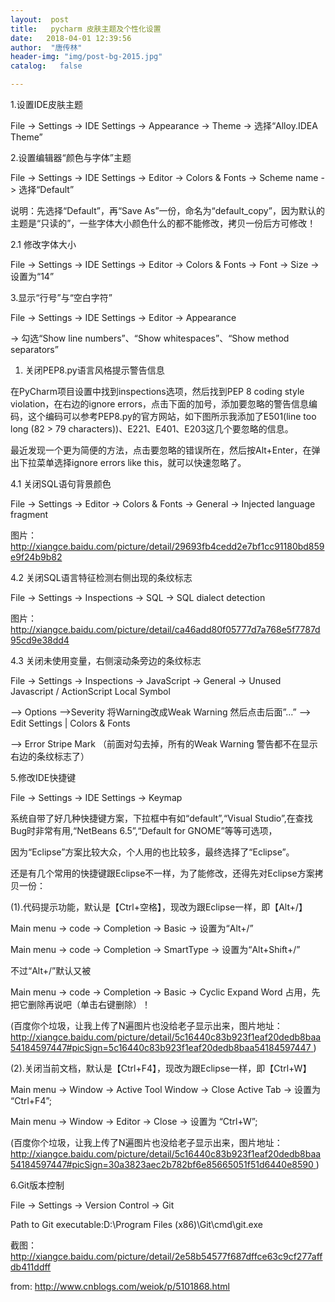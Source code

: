 ```yaml
---
layout:  post
title:   pycharm 皮肤主题及个性化设置
date:   2018-04-01 12:39:56
author:  "唐传林"
header-img: "img/post-bg-2015.jpg"
catalog:   false

---
```

1.设置IDE皮肤主题

File -> Settings -> IDE Settings -> Appearance -> Theme -> 选择“Alloy.IDEA
Theme”

2.设置编辑器“颜色与字体”主题

File -> Settings -> IDE Settings -> Editor -> Colors & Fonts -> Scheme name ->
选择“Default”

说明：先选择“Default”，再“Save
As”一份，命名为“default_copy”，因为默认的主题是“只读的”，一些字体大小颜色什么的都不能修改，拷贝一份后方可修改！

2.1 修改字体大小

File -> Settings -> IDE Settings -> Editor -> Colors & Fonts -> Font -> Size
-> 设置为“14”

3.显示“行号”与“空白字符”

File -> Settings -> IDE Settings -> Editor -> Appearance

-> 勾选“Show line numbers”、“Show whitespaces”、“Show method separators” 

  1. 关闭PEP8.py语言风格提示警告信息 

在PyCharm项目设置中找到inspections选项，然后找到PEP 8 coding style violation，在右边的ignore
errors，点击下面的加号，添加要忽略的警告信息编码，这个编码可以参考PEP8.py的官方网站，如下图所示我添加了E501(line too long
(82 > 79 characters))、E221、E401、E203这几个要忽略的信息。

最近发现一个更为简便的方法，点击要忽略的错误所在，然后按Alt+Enter，在弹出下拉菜单选择ignore errors like
this，就可以快速忽略了。

4.1 关闭SQL语句背景颜色

File -> Settings -> Editor -> Colors & Fonts -> General -> Injected language
fragment

图片： [
http://xiangce.baidu.com/picture/detail/29693fb4cedd2e7bf1cc91180bd859e9f24b9b82
](http://xiangce.baidu.com/picture/detail/29693fb4cedd2e7bf1cc91180bd859e9f24b9b82)

4.2 关闭SQL语言特征检测右侧出现的条纹标志

File -> Settings -> Inspections -> SQL -> SQL dialect detection

图片： [
http://xiangce.baidu.com/picture/detail/ca46add80f05777d7a768e5f7787d95cd9e38dd4
](http://xiangce.baidu.com/picture/detail/ca46add80f05777d7a768e5f7787d95cd9e38dd4)

4.3 关闭未使用变量，右侧滚动条旁边的条纹标志

File -> Settings -> Inspections -> JavaScript -> General -> Unused Javascript
/ ActionScript Local Symbol

–> Options –>Severity 将Warning改成Weak Warning 然后点击后面”…” –> Edit Settings |
Colors & Fonts

–> Error Stripe Mark （前面对勾去掉，所有的Weak Warning 警告都不在显示右边的条纹标志了）

5.修改IDE快捷键

File -> Settings -> IDE Settings -> Keymap

系统自带了好几种快捷键方案，下拉框中有如“default”,“Visual Studio”,在查找Bug时非常有用,“NetBeans
6.5”,“Default for GNOME”等等可选项，

因为“Eclipse”方案比较大众，个人用的也比较多，最终选择了“Eclipse”。

还是有几个常用的快捷键跟Eclipse不一样，为了能修改，还得先对Eclipse方案拷贝一份：

(1).代码提示功能，默认是【Ctrl+空格】，现改为跟Eclipse一样，即【Alt+/】

Main menu -> code -> Completion -> Basic -> 设置为“Alt+/”

Main menu -> code -> Completion -> SmartType -> 设置为“Alt+Shift+/”

不过“Alt+/”默认又被

Main menu -> code -> Completion -> Basic -> Cyclic Expand Word
占用，先把它删除再说吧（单击右键删除）！

(百度你个垃圾，让我上传了N遍图片也没给老子显示出来，图片地址： [
http://xiangce.baidu.com/picture/detail/5c16440c83b923f1eaf20dedb8baa54184597447#picSign=5c16440c83b923f1eaf20dedb8baa54184597447
](http://xiangce.baidu.com/picture/detail/5c16440c83b923f1eaf20dedb8baa54184597447#picSign=5c16440c83b923f1eaf20dedb8baa54184597447)
)

(2).关闭当前文档，默认是【Ctrl+F4】，现改为跟Eclipse一样，即【Ctrl+W】

Main menu -> Window -> Active Tool Window -> Close Active Tab -> 设置为
“Ctrl+F4”;

Main menu -> Window -> Editor -> Close -> 设置为 “Ctrl+W”;

(百度你个垃圾，让我上传了N遍图片也没给老子显示出来，图片地址： [
http://xiangce.baidu.com/picture/detail/5c16440c83b923f1eaf20dedb8baa54184597447#picSign=30a3823aec2b782bf6e85665051f51d6440e8590
](http://xiangce.baidu.com/picture/detail/5c16440c83b923f1eaf20dedb8baa54184597447#picSign=30a3823aec2b782bf6e85665051f51d6440e8590)
)

6.Git版本控制

File -> Settings -> Version Control -> Git

Path to Git executable:D:\Program Files (x86)\Git\cmd\git.exe

截图： [
http://xiangce.baidu.com/picture/detail/2e58b54577f687dffce63c9cf277affdb411ddff
](http://xiangce.baidu.com/picture/detail/2e58b54577f687dffce63c9cf277affdb411ddff)

from: [ http://www.cnblogs.com/weiok/p/5101868.html
](http://www.cnblogs.com/weiok/p/5101868.html)

